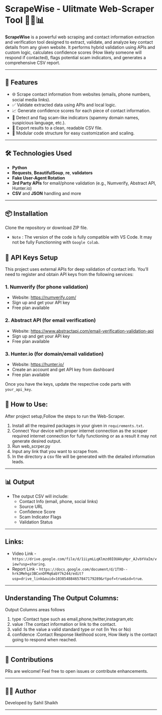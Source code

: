
# ScrapeWise - Ulitmate Web-Scraper Tool 🕵️‍♂️📊

**ScrapeWise** is a powerful web scraping and contact information extraction and verification tool designed to extract, validate, and analyze key contact details from any given website. It performs hybrid validation using APIs and custom logic, calculates confidence scores (How likely someone will respond if contacted), flags potential scam indicators, and generates a comprehensive CSV report.

---

## 🔧 Features

- 🌐 Scrape contact information from websites (emails, phone numbers, social media links).
- ✅ Validate extracted data using APIs and local logic.
- 📈 Generate confidence scores for each piece of contact information.
- 🚨 Detect and flag scam-like indicators (spammy domain names, suspicious language, etc.).
- 📁 Export results to a clean, readable CSV file.
- 🧠 Modular code structure for easy customization and scaling.

---

## 🛠️ Technologies Used

- **Python**
- **Requests**, **BeautifulSoup**, **re**, **validators**
- **Fake User-Agent Rotation**
- **3rd Party APIs** for email/phone validation (e.g., Numverify, Abstract API, Hunter.io)
- **CSV** and **JSON** handling and more

---

## 📦 Installation
Clone the repository or download ZIP file.
- `Note` : The version of the code is fully compatible with VS Code. It may not be fully Functionning with `Google Colab`.

## 🔑 API Keys Setup

This project uses external APIs for deep validation of contact info. You’ll need to register and obtain API keys from the following services:

### 1. Numverify (for phone validation)
- Website: https://numverify.com/
- Sign up and get your API key
- Free plan available

### 2. Abstract API (for email verification)
- Website: https://www.abstractapi.com/email-verification-validation-api
- Sign up and get your API key
- Free plan available

### 3. Hunter.io (for domain/email validation)
- Website: https://hunter.io/
- Create an account and get API key from dashboard
- Free plan available

Once you have the keys, update the respective code parts with `your_api_key`.

## 🚀 How to Use:

After project setup,Follow the steps to run the Web-Scraper.
1. Install all the required packages in your given in `requirements.txt`.
2. Connect Your device with proper internet connection as the scraper required internet connection for fully functioning or as a result it may not generate desired output.
3. Run web_scrper.py
4. Input any link that you want to scrape from.
5. In the directory a csv file will be generated with the detailed information leads.

---

## 📊 Output

- The output CSV will include:
  - Contact Info (email, phone, social links)
  - Source URL
  - Confidence Score
  - Scam Indicator Flags
  - Validation Status

---

## Links:
* Video Link - `https://drive.google.com/file/d/1iLymLLqKlmzd0IOUAkyHpr_AJvbYVaIm/view?usp=sharing`.
* Report Link - `https://docs.google.com/document/d/1TXO--hrk3Mehgz3BCxnOFMq6abY7k244/edit?usp=drive_link&ouid=103854884657847179289&rtpof=true&sd=true`.
---

## Understanding The Output Columns:
Output Columns areas follows
1. type	:Contact type such as email,phone,twitter,instagram,etc
2. value :The contact information or link to the contact.
3. valid :Is the value a valid standard type or not (In Yes or No)
4. confidence :Contact Response likelihood score, How likely is the contact going to respond when reached.


---

## 🙌 Contributions

PRs are welcome! Feel free to open issues or contribute enhancements.

---

## 👨‍💻 Author

Developed by Sahil Shaikh

---
